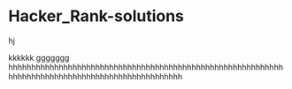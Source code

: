  # Hacker_Rank-solutions
hj

kkkkkk
ggggggg
hhhhhhhhhhhhhhhhhhhhhhhhhhhhhhhhhhhhhhhhhhhhhhhhhhhhhhhhhhhhhhhhhhhhhhhhhhhhhhhhhhhhhhhhhhhhhhhhhh
